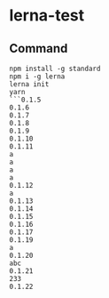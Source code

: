 # lerna-test

## Command

```
npm install -g standard
npm i -g lerna
lerna init
yarn
```0.1.5
0.1.6
0.1.7
0.1.8
0.1.9
0.1.10
0.1.11
a
a
a
a
0.1.12
a
0.1.13
0.1.14
0.1.15
0.1.16
0.1.17
0.1.19
a
0.1.20
abc
0.1.21
233
0.1.22
